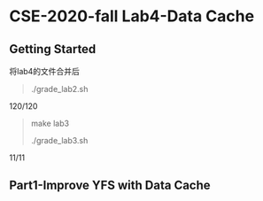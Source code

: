# CSE-2020-fall Lab4-Data Cache

## Getting Started

将lab4的文件合并后

> ./grade_lab2.sh

120/120

> make lab3
>
> ./grade_lab3.sh

11/11

## Part1-Improve YFS with Data Cache
